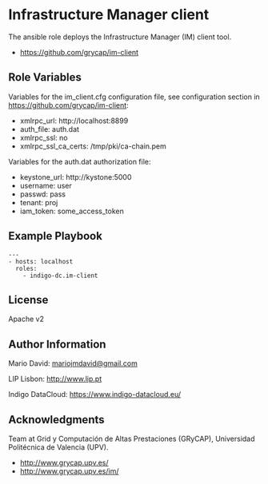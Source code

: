 Infrastructure Manager client
=============================

The ansible role deploys the Infrastructure Manager (IM) client tool.

* https://github.com/grycap/im-client

Role Variables
--------------

Variables for the im_client.cfg configuration file, see configuration
section in https://github.com/grycap/im-client:

* xmlrpc_url: http://localhost:8899
* auth_file: auth.dat
* xmlrpc_ssl: no
* xmlrpc_ssl_ca_certs: /tmp/pki/ca-chain.pem

Variables for the auth.dat authorization file:

* keystone_url: http://kystone:5000
* username: user
* passwd: pass
* tenant: proj
* iam_token: some_access_token

Example Playbook
----------------

```
---
- hosts: localhost
  roles:
    - indigo-dc.im-client
```

License
-------

Apache v2

Author Information
------------------

Mario David: <mariojmdavid@gmail.com>

LIP Lisbon: http://www.lip.pt

Indigo DataCloud: https://www.indigo-datacloud.eu/

Acknowledgments
---------------

Team at Grid y Computación de Altas Prestaciones (GRyCAP),
Universidad Politécnica de Valencia (UPV).

* http://www.grycap.upv.es/
* http://www.grycap.upv.es/im/